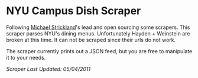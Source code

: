 NYU Campus Dish Scraper
===

Following [Michael Strickland](https://github.com/abstrctn/)'s lead and open
sourcing some scrapers. This scraper parses NYU's dining menus. Unfortunately
Hayden + Weinstein are broken at this time. It can not be scraped since their
urls do not work.


The scraper currently prints out a JSON feed, but you are free to manipulate it
to your needs.

_Scraper Last Updated: 05/04/2011_
